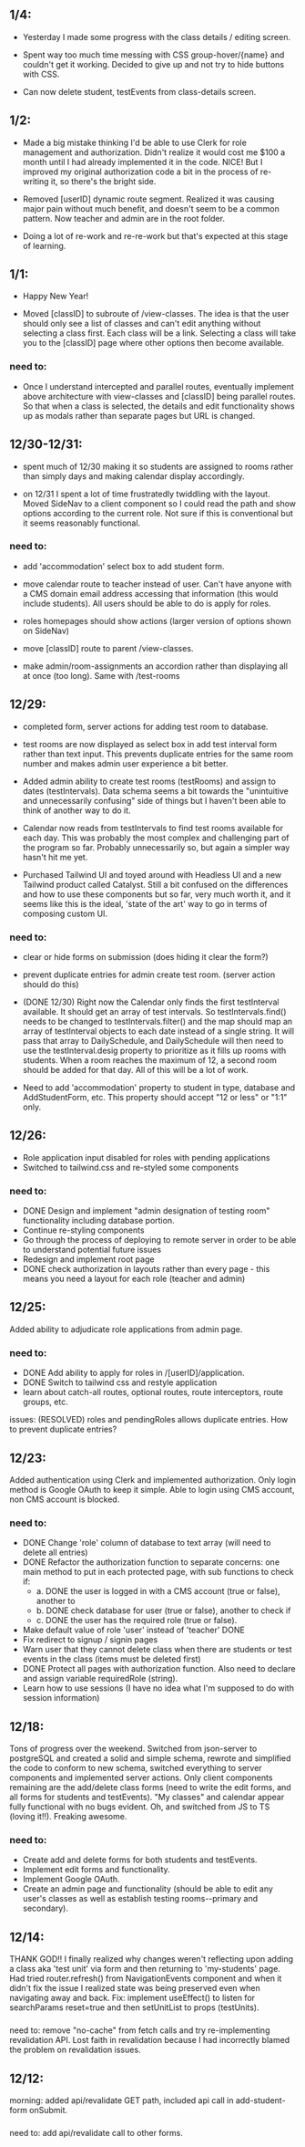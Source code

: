 ## 1/4:

- Yesterday I made some progress with the class details / editing screen.

- Spent way too much time messing with CSS group-hover/{name} and couldn't get it working. Decided to give up and not try to hide buttons with CSS.

- Can now delete student, testEvents from class-details screen.

## 1/2: 

- Made a big mistake thinking I'd be able to use Clerk for role management and authorization. Didn't realize it would cost me $100 a month until I had already implemented it in the code. NICE!  But I improved my original authorization code a bit in the process of re-writing it, so there's the bright side.

- Removed [userID] dynamic route segment. Realized it was causing major pain without much benefit, and doesn't seem to be a common pattern. Now teacher and admin are in the root folder.

- Doing a lot of re-work and re-re-work but that's expected at this stage of learning.

## 1/1:

- Happy New Year!

- Moved [classID] to subroute of /view-classes. The idea is that the user should only see a list of classes and can't edit anything without selecting a class first. Each class will be a link. Selecting a class will take you to the [classID] page where other options then become available.

### need to:

- Once I understand intercepted and parallel routes, eventually implement above architecture with view-classes and [classID] being parallel routes. So that when a class is selected, the details and edit functionality shows up as modals rather than separate pages but URL is changed. 

## 12/30-12/31:

- spent much of 12/30 making it so students are assigned to rooms rather than simply days and making calendar display accordingly.

- on 12/31 I spent a lot of time frustratedly twiddling with the layout.  Moved SideNav to a client component so I could read the path and show options according to the current role. Not sure if this is conventional but it seems reasonably functional.

### need to:

- add 'accommodation' select box to add student form.

- move calendar route to teacher instead of user. Can't have anyone with a CMS domain email address accessing that information (this would include students). All users should be able to do is apply for roles.

- roles homepages should show actions (larger version of options shown on SideNav)

- move [classID] route to parent /view-classes.

- make admin/room-assignments an accordion rather than displaying all at once (too long). Same with /test-rooms


## 12/29:

- completed form, server actions for adding test room to database. 

- test rooms are now displayed as select box in add test interval form rather than text input. This prevents duplicate entries for the same room number and makes admin user experience a bit better.

- Added admin ability to create test rooms (testRooms) and assign to dates (testIntervals). Data schema seems a bit towards the "unintuitive and unnecessarily confusing" side of things but I haven't been able to think of another way to do it.

- Calendar now reads from testIntervals to find test rooms available for each day. This was probably the most complex and challenging part of the program so far. Probably unnecessarily so, but again a simpler way hasn't hit me yet.

- Purchased Tailwind UI and toyed around with Headless UI and a new Tailwind product called Catalyst. Still a bit confused on the differences and how to use these components but so far, very much worth it, and it seems like this is the ideal, 'state of the art' way to go in terms of composing custom UI.

### need to:

- clear or hide forms on submission (does hiding it clear the form?)

- prevent duplicate entries for admin create test room. (server action should do this)

- (DONE 12/30) Right now the Calendar only finds the first testInterval available. It should get an array of test intervals. So testIntervals.find() needs to be changed to testIntervals.filter() and the map should map an array of testInterval objects to each date instead of a single string. It will pass that array to  DailySchedule, and DailySchedule will then need to use the testInterval.desig property to prioritize as it fills up rooms with students. When a room reaches the maximum of 12, a second room should be added for that day. All of this will be a lot of work.

- Need to add 'accommodation' property to student in type, database and AddStudentForm, etc. This property should accept "12 or less" or "1:1" only.

## 12/26:

- Role application input disabled for roles with pending applications
- Switched to tailwind.css and re-styled some components

### need to:

- DONE Design and implement "admin designation of testing room" functionality including database portion.
- Continue re-styling components
- Go through the process of deploying to remote server in order to be able to understand potential future issues
- Redesign and implement root page
- DONE check authorization in layouts rather than every page - this means you need a layout for each role (teacher and admin)

## 12/25:

Added ability to adjudicate role applications from admin page.

### need to: 
- DONE Add ability to apply for roles in /[userID]/application.
- DONE Switch to tailwind css and restyle application
- learn about catch-all routes, optional routes, route interceptors, route groups, etc.


issues: (RESOLVED) roles and pendingRoles allows duplicate entries. How to prevent duplicate entries?

## 12/23:

Added authentication using Clerk and implemented authorization. Only login method is Google OAuth to keep it simple. Able to login using CMS account, non CMS account is blocked.

### need to:

- DONE Change 'role' column of database to text array (will need to delete all entries)
- DONE Refactor the authorization function to separate concerns: one main method to put in each protected page, with sub functions to check if:
    - a. DONE the user is logged in with a CMS account (true or false), another to 
    - b. DONE check database for user (true or false), another to check if  
    - c. DONE the user has the required role (true or false). 
- Make default value of role 'user' instead of 'teacher' DONE
- Fix redirect to signup / signin pages
- Warn user that they cannot delete class when there are students or test events in the class (items must be deleted first)
- DONE Protect all pages with authorization function. Also need to declare and assign variable requiredRole (string). 
- Learn how to use sessions (I have no idea what I'm supposed to do with session information)

## 12/18: 

Tons of progress over the weekend. Switched from json-server to postgreSQL and created a solid and simple schema, rewrote and simplified the code to conform to new schema,  switched everything to server components and implemented server actions. Only client components remaining are the add/delete class forms (need to write the edit forms, and all forms for students and testEvents). "My classes" and calendar appear fully functional with no bugs evident.  Oh, and switched from JS to TS (loving it!!). Freaking awesome.

### need to:

- Create add and delete forms for both students and testEvents. 
- Implement edit forms and functionality. 
- Implement Google OAuth. 
- Create an admin page and functionality (should be able to edit any user's classes as well as establish testing rooms--primary and secondary).

## 12/14: 

THANK GOD!! I finally realized why changes weren't reflecting upon adding a class aka 'test unit' via form and then returning to 'my-students' page.  Had tried router.refresh() from NavigationEvents component and when it didn't fix the issue I realized state was being preserved even when navigating away and back. Fix: implement useEffect() to listen for searchParams reset=true and then setUnitList to props (testUnits).

### 

need to: remove "no-cache" from fetch calls and try re-implementing revalidation API. Lost faith in revalidation because I had incorrectly blamed the problem on revalidation issues. 

## 12/12:

morning: added api/revalidate GET path, included api call in add-student-form onSubmit.

### 

need to: add api/revalidate call to other forms.



